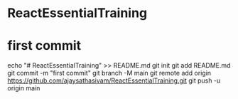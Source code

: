 # ReactEssentialTraining
# first commit
echo "# ReactEssentialTraining" >> README.md
git init
git add README.md
git commit -m "first commit"
git branch -M main
git remote add origin https://github.com/ajaysathasivam/ReactEssentialTraining.git
git push -u origin main